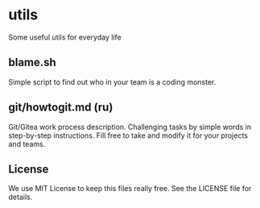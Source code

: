# utils
Some useful utils for everyday life

## blame.sh
Simple script to find out who in your team is a coding monster.

## git/howtogit.md (ru)
Git/Gitea work process description. Challenging tasks by simple words in step-by-step instructions.
Fill free to take and modify it for your projects and teams.

## License
We use MIT License to keep this files really free. See the LICENSE file for details.
